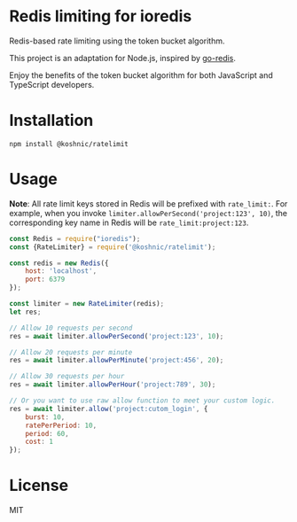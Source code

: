 # Redis limiting for ioredis

Redis-based rate limiting using the token bucket algorithm.

This project is an adaptation for Node.js, inspired by [go-redis](https://github.com/go-redis/redis_rate).

Enjoy the benefits of the token bucket algorithm for both JavaScript and TypeScript developers.

# Installation

```shell
npm install @koshnic/ratelimit
```

# Usage

**Note**: All rate limit keys stored in Redis will be prefixed with `rate_limit:`.
For example, when you invoke `limiter.allowPerSecond('project:123', 10)`, the corresponding key name in Redis will be `rate_limit:project:123`.

```javascript
const Redis = require("ioredis");
const {RateLimiter} = require('@koshnic/ratelimit');

const redis = new Redis({
    host: 'localhost',
    port: 6379
});

const limiter = new RateLimiter(redis);
let res;

// Allow 10 requests per second
res = await limiter.allowPerSecond('project:123', 10);

// Allow 20 requests per minute
res = await limiter.allowPerMinute('project:456', 20);

// Allow 30 requests per hour
res = await limiter.allowPerHour('project:789', 30);

// Or you want to use raw allow function to meet your custom logic.
res = await limiter.allow('project:cutom_login', {
    burst: 10,
    ratePerPeriod: 10,
    period: 60,
    cost: 1
});
```

# License

MIT

